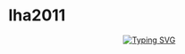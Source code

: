 # lha2011

<p align="center">
  <a href="https://github.com/DenverCoder1/readme-typing-svg">
    <img src="https://readme-typing-svg.demolab.com?font=Fira+Code&size=22&pause=1000&color=F70000&width=435&lines=For+a+bright+future+👀!;Be+persistent+in+your+efforts+and+you+will+succeed+🔥🔥🔥" alt="Typing SVG" />
  </a>
</p>

